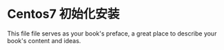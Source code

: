 # Centos7 初始化安装

This file file serves as your book's preface, a great place to describe your book's content and ideas.

